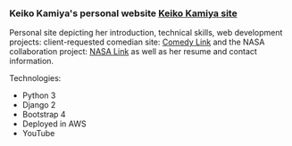 ### Keiko Kamiya's personal website [Keiko Kamiya site](www.keikokamiya.com)
Personal site depicting her introduction, technical skills, web development projects: client-requested comedian site: [Comedy Link](http://18.222.229.253/chrisgrafil) and the NASA collaboration project: [NASA Link](https://youtu.be/BOZgloSlLm0) as well as her resume and contact information. 

Technologies:
- Python 3
- Django 2
- Bootstrap 4
- Deployed in AWS
- YouTube
